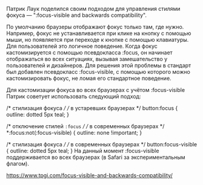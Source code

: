 Патрик Лаук поделился своим подходом для управления стилями фокуса — ":focus-visible and backwards compatibility".

По умолчанию браузеры отображают фокус только там, где нужно. Например, фокус не устанавливается при клике на кнопку с помощью мыши, но появляется при переходе к кнопке с помощью клавиатуры. Для пользователей это логичное поведение. Когда фокус кастомизируется с помощью псевдокласса :focus, он начинает отображаться во всех ситуациях, вызывая замешательство у пользователей и дизайнеров. Для решения этой проблемы в стандарт был добавлен псевдокласс :focus-visible, с помощью которого можно кастомизировать фокус, не ломая его стандартное поведение.

Для кастомизации фокуса во всех браузерах с учётом :focus-visible Патрик советует использовать следующий подход:

/* стилизация фокуса */
/* в устаревших браузерах */
button:focus {
  outline: dotted 5px teal;
}

/* отключение стилей `:focus` */
/* в современных браузерах */
*:focus:not(:focus-visible) {
  outline: none !important;
}

/* стилизация фокуса */
/* в современных браузерах */
button:focus-visible {
  outline: dotted 5px teal;
}
На данный момент :focus-visible поддерживается во всех браузерах (в Safari за экспериментальным флагом).

https://www.tpgi.com/focus-visible-and-backwards-compatibility/
